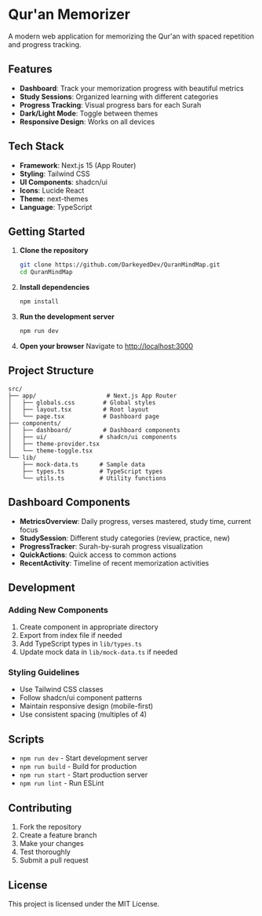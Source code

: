# Qur'an Memorizer

A modern web application for memorizing the Qur'an with spaced repetition and progress tracking.

## Features

- **Dashboard**: Track your memorization progress with beautiful metrics
- **Study Sessions**: Organized learning with different categories
- **Progress Tracking**: Visual progress bars for each Surah
- **Dark/Light Mode**: Toggle between themes
- **Responsive Design**: Works on all devices

## Tech Stack

- **Framework**: Next.js 15 (App Router)
- **Styling**: Tailwind CSS
- **UI Components**: shadcn/ui
- **Icons**: Lucide React
- **Theme**: next-themes
- **Language**: TypeScript

## Getting Started

1. **Clone the repository**
   ```bash
   git clone https://github.com/DarkeyedDev/QuranMindMap.git
   cd QuranMindMap
   ```

2. **Install dependencies**
   ```bash
   npm install
   ```

3. **Run the development server**
   ```bash
   npm run dev
   ```

4. **Open your browser**
   Navigate to [http://localhost:3000](http://localhost:3000)

## Project Structure

```
src/
├── app/                    # Next.js App Router
│   ├── globals.css        # Global styles
│   ├── layout.tsx         # Root layout
│   └── page.tsx           # Dashboard page
├── components/
│   ├── dashboard/         # Dashboard components
│   ├── ui/               # shadcn/ui components
│   ├── theme-provider.tsx
│   └── theme-toggle.tsx
└── lib/
    ├── mock-data.ts      # Sample data
    ├── types.ts          # TypeScript types
    └── utils.ts          # Utility functions
```

## Dashboard Components

- **MetricsOverview**: Daily progress, verses mastered, study time, current focus
- **StudySession**: Different study categories (review, practice, new)
- **ProgressTracker**: Surah-by-surah progress visualization
- **QuickActions**: Quick access to common actions
- **RecentActivity**: Timeline of recent memorization activities

## Development

### Adding New Components

1. Create component in appropriate directory
2. Export from index file if needed
3. Add TypeScript types in `lib/types.ts`
4. Update mock data in `lib/mock-data.ts` if needed

### Styling Guidelines

- Use Tailwind CSS classes
- Follow shadcn/ui component patterns
- Maintain responsive design (mobile-first)
- Use consistent spacing (multiples of 4)

## Scripts

- `npm run dev` - Start development server
- `npm run build` - Build for production
- `npm run start` - Start production server
- `npm run lint` - Run ESLint

## Contributing

1. Fork the repository
2. Create a feature branch
3. Make your changes
4. Test thoroughly
5. Submit a pull request

## License

This project is licensed under the MIT License.